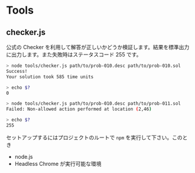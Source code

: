 # Tools

## checker.js

公式の Checker を利用して解答が正しいかどうか検証します。結果を標準出力に出力します。また失敗時はステータスコード 255 です。

```sh
> node tools/checker.js path/to/prob-010.desc path/to/prob-010.sol
Success!
Your solution took 585 time units

> echo $?
0

> node tools/checker.js path/to/prob-010.desc path/to/prob-011.sol
Failed: Non-allowed action performed at location (2,46)

> echo $?
255
```

セットアップするにはプロジェクトのルートで `npm` を実行して下さい。このとき

- node.js
- Headless Chrome が実行可能な環境
